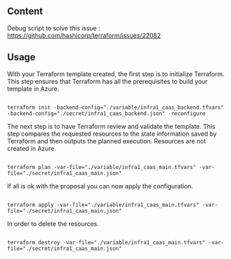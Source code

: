Content
-----
Debug script to solve this issue : https://github.com/hashicorp/terraform/issues/22082

Usage 
-----

With your Terraform template created, the first step is to initialize Terraform. 
This step ensures that Terraform has all the prerequisites to build your template in Azure.

```hcl

terraform init -backend-config="./variable/infra1_caas_backend.tfvars" -backend-config="./secret/infra1_caas_backend.json" -reconfigure

```

The next step is to have Terraform review and validate the template. 
This step compares the requested resources to the state information saved by Terraform and then outputs the planned execution. Resources are not created in Azure.
```hcl

terraform plan -var-file="./variable/infra1_caas_main.tfvars" -var-file="./secret/infra1_caas_main.json"

```

If all is ok with the proposal you can now apply the configuration.
```hcl

terraform apply -var-file="./variable/infra1_caas_main.tfvars" -var-file="./secret/infra1_caas_main.json" 

```

In order to delete the resources.
```hcl

terraform destroy -var-file="./variable/infra1_caas_main.tfvars" -var-file="./secret/infra1_caas_main.json"

```

